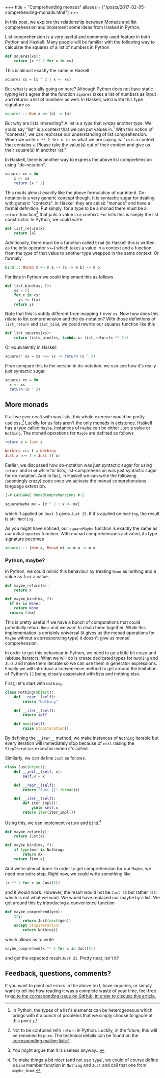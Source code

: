 +++
title = "Comprehending monads"
aliases = ["/posts/2017-02-05-comprehending-monads.html"]
+++

In this post, we explore the relationship between Monads and list comprehension and implement some ideas from Haskell in Python.

<!-- more -->

List comprehension is a very useful and commonly used feature in both Python and Haskell. Many people will be familiar with the following way to calculate the squares of a list of numbers in Python

```python
def squares(xs):
    return [x ** 2 for x in xs]
```

This is almost exactly the same in Haskell

```haskell
squares xs = [x ^ 2 | x <- xs]
```

But what is actually going on here? Although Python does not have static typing let's agree that the function `squares` takes a list of numbers as input and returns a list of numbers as well. In Haskell, we'd write this type signature as

```haskell
squares :: Num a => [a] -> [a]
```

But why are lists interesting? A list is a type that _wraps_ another type. We could say "list" is a context that we can put values in.[^python-lists] With this notion of "contexts", we can rephrase our understanding of list comprehension. When we write `x ** 2 for x in xs` what we are saying is: "`xs` is a context that contains `x`. Please take the value(s) out of their context and give us their square(s) in another list."

In Haskell, there is another way to express the above list comprehension using "do-notation".

```haskell
squares xs = do
    x <- xs
    return (x ^ 2)
```

This reads almost exactly like the above formulation of our intent. Do-notation is a very generic concept though. It is syntactic sugar for dealing with generic "contexts". In Haskell they are called "monads" and have a formal definition. Put simply, for a type to be a monad there must be a `return` function[^return-name] that puts a value in a context. For lists this is simply the list constructor.  In Python, we could write

```python
def list_return(x):
    return [x]
```

Additionally, there must be a function called `bind` (in Haskell this is written as the infix operator `>>=`) which takes a value in a context and a function from the type of that value to another type wrapped in the same context. Or formally

```haskell
bind :: Monad m => m a -> (a -> m b) -> m b
```

For lists in Python we could implement this as follows

```python
def list_bind(xs, f):
    ys = []
    for x in xs:
      ys += f(x)
    return ys
```

Note that this is subtly different from mapping `f` over `xs`. Now how does this relate to list comprehension and the do-notation? With those definitions of `list_return` and `list_bind`, we could rewrite our squares function like this

```python
def list_squares(xs):
    return lists_bind(xs, lambda x: list_return(x ** 2))
```

Or equivalently in Haskell

```haskell
squares' xs = xs >>= \x -> return (x ^ 2)
```

If we compare this to the version in do-notation, we can see how it's really just syntactic sugar.

```haskell
squares xs = do
  x <- xs
  return (x ^ 2)
```


## More monads

If all we ever dealt with was lists, this whole exercise would be pretty useless.[^useless] Luckily for us lists aren't the only monads in existence. Haskell has a type called `Maybe`. Instances of `Maybe` can be either `Just` a value or `Nothing`. The monad operations for `Maybe` are defined as follows

```haskell
return x = Just x

Nothing >>= f = Nothing
Just x >>= f = Just (f x)
```

Earlier, we discussed how do-notation was just syntactic sugar for using `return` and `bind` while for lists, list-comprehension was just syntactic sugar for do-notation. And in fact, in Haskell we can write the following (seemingly crazy) code once we activate the monad comprehensions language extension.

```haskell
{-# LANGUAGE MonadComprehensions #-}

squareMaybe mx = [x ^ 2 | x <- mx]
```

which if applied on `Just 5` gives `Just 25`. If it's applied on `Nothing`, the result is still `Nothing.`

As you might have noticed, our `squareMaybe` function is exactly the same as our initial `squares` function. With monad comprehensions activated, its type signature becomes

```haskell
squares :: (Num a, Monad m) => m a -> m a
```


### Python, maybe?

In Python, we could mimic this behaviour by treating `None` as nothing and a value as `Just` a value. 

```python
def maybe_return(x):
    return x

def maybe_bind(mx, f):
  if mx is None:
    return None
  return f(mx)
```

This is pretty useful if we have a bunch of computations that could potentially return `None` and we want to chain them together. While this implementation is certainly universal (it gives us the monad operations for `Maybe` without a corresponding type) it doesn't give us monad comprehension.

In order to get this behaviour in Python, we need to go a little bit crazy and (ab)use iterators. What we will do is create dedicated types for `Nothing` and `Just` and make them iterable so we can use them in generator expressions. Finally we will introduce a convenience method to get around the limitation of Python's `[]` being closely associated with lists and nothing else.

First, let's start with `Nothing`.

```python
class Nothing(object):
    def __repr__(self):
        return "Nothing"

    def __iter__(self):
        return self

    def next(self):
        raise StopIteration()
```

By defining the `__iter__` method, we make instances of `Nothing` iterable but every iteration will immediately stop because of `next` raising the `StopIteration` exception when it's called.

Similarly, we can define `Just` as follows.

```python
class Just(object):
    def __init__(self, x):
        self.x = x

    def __repr__(self):
        return "Just {}".format(x)

    def __iter__(self):
        def iter_impl():
            yield self.x
        return iter(iter_impl())
```

Using this, we can implement `return` and `bind`.[^nicer-bind]

```python
def maybe_return(x):
    return Just(x)

def maybe_bind(mx, f):
    if type(mx) is Nothing:
        return mx
    return f(mx.x)
```

And we're almost done. In order to get comprehension for our `Maybe`, we need one extra step. Right now, we could write something like

```python
[x ** 2 for x in Just(5)]
```

and it would work. However, the result would not be `Just 25` but rather `[25]` which is not what we want. We would have replaced our maybe by a list. We get around this by introducing a convenience function

```python
def maybe_comprehend(gen):
    try:
        return Just(next(gen))
    except StopIteration:
        return Nothing()
```

which allows us to write

```python
maybe_comprehend(x ** 2 for x in Just(5))
```

and get the expected result `Just 25`. Pretty neat, isn't it?


## Feedback, questions, comments?

If you want to point out errors in the above text, have inquiries, or simply want to tell me how reading it was a complete waste of your time, feel free to [go to the corresponding issue on GitHub, in order to discuss this article.](https://github.com/kdungs/dun.gs/issues/8)


[^python-lists]: In Python, the types of a list's elements can be heterogeneous which brings with it a bunch of problems that we simply choose to ignore at this point.

[^return-name]: Not to be confused with `return` in Python. Luckily, in the future, this will be renamed to `pure`. The technical details can be found on the [corresponding mailing list](https://mail.haskell.org/pipermail/libraries/2015-September/026121.html)

[^useless]: You might argue that it is useless anyway…

[^nicer-bind]: To make things a bit nicer (and not use `type`), we could of course define a `bind` member function in `Nothing` and `Just` and call that one from `maybe_bind`.
